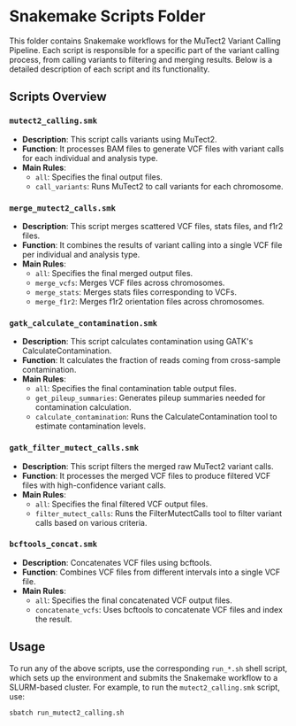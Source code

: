 # Snakemake Scripts Folder

This folder contains Snakemake workflows for the MuTect2 Variant Calling Pipeline. Each script is responsible for a specific part of the variant calling process, from calling variants to filtering and merging results. Below is a detailed description of each script and its functionality.

## Scripts Overview

### `mutect2_calling.smk`
- **Description**: This script calls variants using MuTect2.
- **Function**: It processes BAM files to generate VCF files with variant calls for each individual and analysis type.
- **Main Rules**:
  - `all`: Specifies the final output files.
  - `call_variants`: Runs MuTect2 to call variants for each chromosome.

### `merge_mutect2_calls.smk`
- **Description**: This script merges scattered VCF files, stats files, and f1r2 files.
- **Function**: It combines the results of variant calling into a single VCF file per individual and analysis type.
- **Main Rules**:
  - `all`: Specifies the final merged output files.
  - `merge_vcfs`: Merges VCF files across chromosomes.
  - `merge_stats`: Merges stats files corresponding to VCFs.
  - `merge_f1r2`: Merges f1r2 orientation files across chromosomes.

### `gatk_calculate_contamination.smk`
- **Description**: This script calculates contamination using GATK's CalculateContamination.
- **Function**: It calculates the fraction of reads coming from cross-sample contamination.
- **Main Rules**:
  - `all`: Specifies the final contamination table output files.
  - `get_pileup_summaries`: Generates pileup summaries needed for contamination calculation.
  - `calculate_contamination`: Runs the CalculateContamination tool to estimate contamination levels.

### `gatk_filter_mutect_calls.smk`
- **Description**: This script filters the merged raw MuTect2 variant calls.
- **Function**: It processes the merged VCF files to produce filtered VCF files with high-confidence variant calls.
- **Main Rules**:
  - `all`: Specifies the final filtered VCF output files.
  - `filter_mutect_calls`: Runs the FilterMutectCalls tool to filter variant calls based on various criteria.

### `bcftools_concat.smk`
- **Description**: Concatenates VCF files using bcftools.
- **Function**: Combines VCF files from different intervals into a single VCF file.
- **Main Rules**:
  - `all`: Specifies the final concatenated VCF output files.
  - `concatenate_vcfs`: Uses bcftools to concatenate VCF files and index the result.

## Usage

To run any of the above scripts, use the corresponding `run_*.sh` shell script, which sets up the environment and submits the Snakemake workflow to a SLURM-based cluster. For example, to run the `mutect2_calling.smk` script, use:

```bash
sbatch run_mutect2_calling.sh
```
